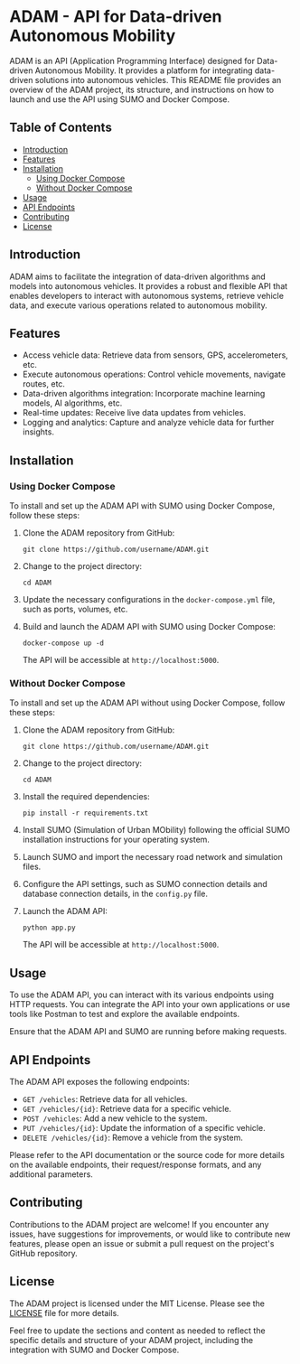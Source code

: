 # ADAM - API for Data-driven Autonomous Mobility

ADAM is an API (Application Programming Interface) designed for Data-driven Autonomous Mobility. It provides a platform for integrating data-driven solutions into autonomous vehicles. This README file provides an overview of the ADAM project, its structure, and instructions on how to launch and use the API using SUMO and Docker Compose.

## Table of Contents

- [Introduction](#introduction)
- [Features](#features)
- [Installation](#installation)
  - [Using Docker Compose](#using-docker-compose)
  - [Without Docker Compose](#without-docker-compose)
- [Usage](#usage)
- [API Endpoints](#api-endpoints)
- [Contributing](#contributing)
- [License](#license)

## Introduction

ADAM aims to facilitate the integration of data-driven algorithms and models into autonomous vehicles. It provides a robust and flexible API that enables developers to interact with autonomous systems, retrieve vehicle data, and execute various operations related to autonomous mobility.

## Features

- Access vehicle data: Retrieve data from sensors, GPS, accelerometers, etc.
- Execute autonomous operations: Control vehicle movements, navigate routes, etc.
- Data-driven algorithms integration: Incorporate machine learning models, AI algorithms, etc.
- Real-time updates: Receive live data updates from vehicles.
- Logging and analytics: Capture and analyze vehicle data for further insights.

## Installation

### Using Docker Compose

To install and set up the ADAM API with SUMO using Docker Compose, follow these steps:

1. Clone the ADAM repository from GitHub:

   ```shell
   git clone https://github.com/username/ADAM.git
   ```

2. Change to the project directory:

   ```shell
   cd ADAM
   ```

3. Update the necessary configurations in the `docker-compose.yml` file, such as ports, volumes, etc.

4. Build and launch the ADAM API with SUMO using Docker Compose:

   ```shell
   docker-compose up -d
   ```

   The API will be accessible at `http://localhost:5000`.

### Without Docker Compose

To install and set up the ADAM API without using Docker Compose, follow these steps:

1. Clone the ADAM repository from GitHub:

   ```shell
   git clone https://github.com/username/ADAM.git
   ```

2. Change to the project directory:

   ```shell
   cd ADAM
   ```

3. Install the required dependencies:

   ```shell
   pip install -r requirements.txt
   ```

4. Install SUMO (Simulation of Urban MObility) following the official SUMO installation instructions for your operating system.

5. Launch SUMO and import the necessary road network and simulation files.

6. Configure the API settings, such as SUMO connection details and database connection details, in the `config.py` file.

7. Launch the ADAM API:

   ```shell
   python app.py
   ```

   The API will be accessible at `http://localhost:5000`.

## Usage

To use the ADAM API, you can interact with its various endpoints using HTTP requests. You can integrate the API into your own applications or use tools like Postman to test and explore the available endpoints.

Ensure that the ADAM API and SUMO are running before making requests.

## API Endpoints

The ADAM API exposes the following endpoints:

- `GET /vehicles`: Retrieve data for all vehicles.
- `GET /vehicles/{id}`: Retrieve data for a specific vehicle.
- `POST /vehicles`: Add a new vehicle to the system.
- `PUT /vehicles/{id}`: Update the information of a specific vehicle.
- `DELETE /vehicles/{id}`: Remove a vehicle from the system.

Please refer to the API documentation or the source code for more details on the available endpoints, their request/response formats, and any additional parameters.

## Contributing

Contributions to the ADAM project are welcome! If you encounter any issues, have suggestions for improvements, or would like to contribute new features, please open an issue or submit a pull request on the project's GitHub repository.

## License

The ADAM project is licensed under the MIT License. Please see the [LICENSE](LICENSE) file for more details.

Feel free to update the sections and content as needed to reflect the specific details and structure of your ADAM project, including the integration with SUMO and Docker Compose.